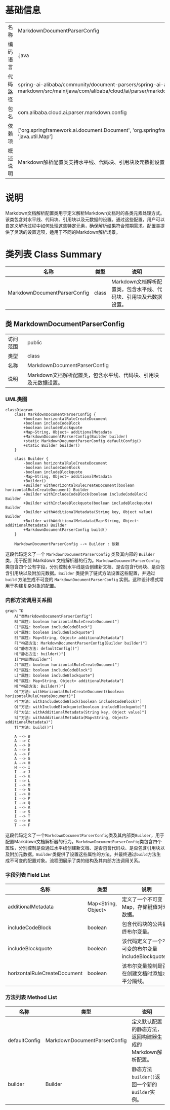 # 基础信息

|      |      |
|------|------|
| 名称 | MarkdownDocumentParserConfig |
| 编码语言 | .java |
| 代码路径 | spring-ai-alibaba/community/document-parsers/spring-ai-alibaba-starter-document-parser-markdown/src/main/java/com/alibaba/cloud/ai/parser/markdown/config/MarkdownDocumentParserConfig.java |
| 包名 | com.alibaba.cloud.ai.parser.markdown.config |
| 依赖项 | ['org.springframework.ai.document.Document', 'org.springframework.util.Assert', 'java.util.HashMap', 'java.util.Map'] |
| 概述说明 | Markdown解析配置类支持水平线、代码块、引用块及元数据设置。 |

# 说明

Markdown文档解析配置类用于定义解析Markdown文档时的各类元素处理方式。该类包含对水平线、代码块、引用块以及元数据的设置。通过这些配置，用户可以自定义解析过程中如何处理这些特定元素，确保解析结果符合预期需求。配置类提供了灵活的设置选项，适用于不同的Markdown解析场景。

# 类列表 Class Summary

| 名称   | 类型  | 说明 |
|-------|------|-------------|
| MarkdownDocumentParserConfig | class | Markdown文档解析配置类，包含水平线、代码块、引用块及元数据设置。 |



## 类 MarkdownDocumentParserConfig

|      |      |
|------|------|
| 访问范围 | public |
| 类型 | class |
| 名称 | MarkdownDocumentParserConfig |
| 说明 | Markdown文档解析配置类，包含水平线、代码块、引用块及元数据设置。 |


### UML类图

```mermaid
classDiagram
    class MarkdownDocumentParserConfig {
        +boolean horizontalRuleCreateDocument
        +boolean includeCodeBlock
        +boolean includeBlockquote
        +Map~String, Object~ additionalMetadata
        +MarkdownDocumentParserConfig(Builder builder)
        +static MarkdownDocumentParserConfig defaultConfig()
        +static Builder builder()
    }

    class Builder {
        -boolean horizontalRuleCreateDocument
        -boolean includeCodeBlock
        -boolean includeBlockquote
        -Map~String, Object~ additionalMetadata
        +Builder()
        +Builder withHorizontalRuleCreateDocument(boolean horizontalRuleCreateDocument) Builder
        +Builder withIncludeCodeBlock(boolean includeCodeBlock) Builder
        +Builder withIncludeBlockquote(boolean includeBlockquote) Builder
        +Builder withAdditionalMetadata(String key, Object value) Builder
        +Builder withAdditionalMetadata(Map~String, Object~ additionalMetadata) Builder
        +MarkdownDocumentParserConfig build()
    }

    MarkdownDocumentParserConfig --> Builder : 依赖
```

这段代码定义了一个 `MarkdownDocumentParserConfig` 类及其内部的 `Builder` 类，用于配置 Markdown 文档解析器的行为。`MarkdownDocumentParserConfig` 类包含四个公有字段，分别控制水平线是否创建新文档、是否包含代码块、是否包含引用块以及附加元数据。`Builder` 类提供了链式方法设置这些配置，并通过 `build` 方法生成不可变的 `MarkdownDocumentParserConfig` 实例。这种设计模式常用于构建复杂对象的配置。


### 内部方法调用关系图

```mermaid
graph TD
    A["类MarkdownDocumentParserConfig"]
    B["属性: boolean horizontalRuleCreateDocument"]
    C["属性: boolean includeCodeBlock"]
    D["属性: boolean includeBlockquote"]
    E["属性: Map<String, Object> additionalMetadata"]
    F["构造方法: MarkdownDocumentParserConfig(Builder builder)"]
    G["静态方法: defaultConfig()"]
    H["静态方法: builder()"]
    I["内部类Builder"]
    J["属性: boolean horizontalRuleCreateDocument"]
    K["属性: boolean includeCodeBlock"]
    L["属性: boolean includeBlockquote"]
    M["属性: Map<String, Object> additionalMetadata"]
    N["构造方法: Builder()"]
    O["方法: withHorizontalRuleCreateDocument(boolean horizontalRuleCreateDocument)"]
    P["方法: withIncludeCodeBlock(boolean includeCodeBlock)"]
    Q["方法: withIncludeBlockquote(boolean includeBlockquote)"]
    R["方法: withAdditionalMetadata(String key, Object value)"]
    S["方法: withAdditionalMetadata(Map<String, Object> additionalMetadata)"]
    T["方法: build()"]

    A --> B
    A --> C
    A --> D
    A --> E
    A --> F
    A --> G
    A --> H
    H --> I
    I --> J
    I --> K
    I --> L
    I --> M
    I --> N
    I --> O
    I --> P
    I --> Q
    I --> R
    I --> S
    I --> T
    G --> H
    T --> F
```

这段代码定义了一个`MarkdownDocumentParserConfig`类及其内部类`Builder`，用于配置Markdown文档解析器的行为。`MarkdownDocumentParserConfig`类包含四个属性，分别控制是否通过水平线创建新文档、是否包含代码块、是否包含引用块以及附加元数据。`Builder`类提供了设置这些属性的方法，并最终通过`build`方法生成不可变的配置对象。流程图展示了类的结构及其内部方法调用关系。

### 字段列表 Field List

| 名称  | 类型  | 说明 |
|-------|-------|------|
| additionalMetadata | Map<String, Object> | 定义了一个不可变Map，存储键值对元数据。 |
| includeCodeBlock | boolean | 包含代码块的公共最终布尔变量。 |
| includeBlockquote | boolean | 该代码定义了一个不可变的布尔变量includeBlockquote。 |
| horizontalRuleCreateDocument | boolean | 该布尔变量控制是否在创建文档时添加水平分隔线。 |

### 方法列表 Method List

| 名称  | 类型  | 说明 |
|-------|-------|------|
| defaultConfig | MarkdownDocumentParserConfig | 定义默认配置的静态方法，返回构建器生成的Markdown解析配置。 |
| builder | Builder | 静态方法`builder()`返回一个新的`Builder`实例。 |




